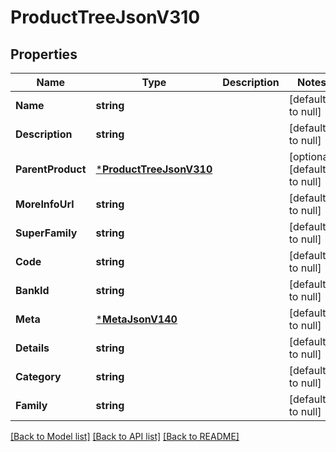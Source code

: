 # ProductTreeJsonV310

## Properties
Name | Type | Description | Notes
------------ | ------------- | ------------- | -------------
**Name** | **string** |  | [default to null]
**Description** | **string** |  | [default to null]
**ParentProduct** | [***ProductTreeJsonV310**](ProductTreeJsonV310.md) |  | [optional] [default to null]
**MoreInfoUrl** | **string** |  | [default to null]
**SuperFamily** | **string** |  | [default to null]
**Code** | **string** |  | [default to null]
**BankId** | **string** |  | [default to null]
**Meta** | [***MetaJsonV140**](MetaJsonV140.md) |  | [default to null]
**Details** | **string** |  | [default to null]
**Category** | **string** |  | [default to null]
**Family** | **string** |  | [default to null]

[[Back to Model list]](../README.md#documentation-for-models) [[Back to API list]](../README.md#documentation-for-api-endpoints) [[Back to README]](../README.md)


